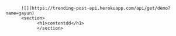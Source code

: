 
          ![](https://trending-post-api.herokuapp.com/api/get/demo?name=gayun)
          <section>
			    <h1>contentdd</h1>
			    </section>